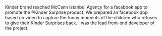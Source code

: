 Kinder brand reached McCann Istanbul Agency for a facebook app to promote the ®Kinder Surprise product. We prepared an facebook app based on video to capture the funny moments of the children who refuses to give their Kinder Surprises back. I was the lead front-end developer of the project.
